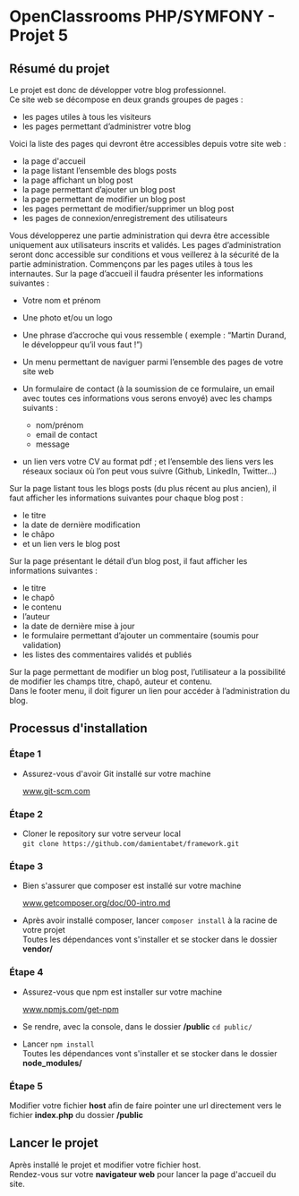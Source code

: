 # OpenClassrooms PHP/SYMFONY - Projet 5
## Résumé du projet
Le projet est donc de développer votre blog professionnel.  
Ce site web se décompose en deux grands groupes de pages :  
-   les pages utiles à tous les visiteurs  
-   les pages permettant d’administrer votre blog  

Voici la liste des pages qui devront être accessibles depuis votre site web :  
-   la page d'accueil  
-   la page listant l’ensemble des blogs posts  
-   la page affichant un blog post  
-   la page permettant d’ajouter un blog post  
-   la page permettant de modifier un blog post  
-   les pages permettant de modifier/supprimer un blog post  
-   les pages de connexion/enregistrement des utilisateurs  

Vous développerez une partie administration qui devra être accessible uniquement aux utilisateurs inscrits et validés.
Les pages d’administration seront donc accessible sur conditions et vous veillerez à la sécurité de la partie administration.
Commençons par les pages utiles à tous les internautes.
Sur la page d’accueil il faudra présenter les informations suivantes :  
-   Votre nom et prénom  
-   Une photo et/ou un logo  
-   Une phrase d’accroche qui vous ressemble ( exemple : “Martin Durand, le développeur qu’il vous faut !”)  
-   Un menu permettant de naviguer parmi l’ensemble des pages de votre site web  
-   Un formulaire de contact (à la soumission de ce formulaire, un email avec toutes ces informations vous serons envoyé) avec les champs suivants :  
    -   nom/prénom  
    -   email de contact  
    -   message  
    
-   un lien vers votre CV au format pdf ; et l’ensemble des liens vers les réseaux sociaux où l’on peut vous suivre (Github, LinkedIn, Twitter…)  

Sur la page listant tous les blogs posts (du plus récent au plus ancien), il faut afficher les informations suivantes pour chaque blog post :  
-   le titre  
-   la date de dernière modification  
-   le châpo  
-   et un lien vers le blog post  

Sur la page présentant le détail d’un blog post, il faut afficher les informations suivantes :  
-   le titre  
-   le chapô  
-   le contenu  
-   l’auteur  
-   la date de dernière mise à jour  
-   le formulaire permettant d’ajouter un commentaire (soumis pour validation)  
-   les listes des commentaires validés et publiés  

Sur la page permettant de modifier un blog post, l’utilisateur a la possibilité de modifier les champs titre, chapô, auteur et contenu.  
Dans le footer menu, il doit figurer un lien pour accéder à l’administration du blog.  
## Processus d'installation
### Étape 1
-   Assurez-vous d'avoir Git installé sur votre machine  

    www.git-scm.com  
### Étape 2
-   Cloner le repository sur votre serveur local  
``git clone https://github.com/damientabet/framework.git``  
### Étape 3
-   Bien s'assurer que composer est installé sur votre machine  
  
    www.getcomposer.org/doc/00-intro.md  
    
-   Après avoir installé composer, lancer ``composer install`` à la racine de votre projet  
Toutes les dépendances vont s'installer et se stocker dans le dossier **vendor/**  
### Étape 4
-   Assurez-vous que npm est installer sur votre machine  

    www.npmjs.com/get-npm  
    
-   Se rendre, avec la console, dans le dossier **/public** ``cd public/``  
-   Lancer ``npm install``  
Toutes les dépendances vont s'installer et se stocker dans le dossier **node_modules/**  
### Étape 5
Modifier votre fichier **host** afin de faire pointer une url directement vers le fichier **index.php** du dossier **/public**  
## Lancer le projet
Après installé le projet et modifier votre fichier host.  
Rendez-vous sur votre **navigateur web** pour lancer la page d'accueil du site.  
